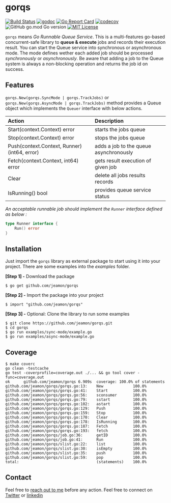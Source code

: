 # gorqs

[![Build Status](https://github.com/jeamon/gorqs/actions/workflows/tests.yml/badge.svg?branch=main)](https://github.com/jeamon/gorqs/actions)
[![godoc](https://godoc.org/github.com/jeamon/gorqs?status.svg)](https://godoc.org/github.com/jeamon/gorqs)
[![Go Report Card](https://goreportcard.com/badge/github.com/jeamon/gorqs)](https://goreportcard.com/report/github.com/jeamon/gorqs)
[![codecov](https://codecov.io/gh/jeamon/gorqs/graph/badge.svg?token=AKQ6PV9N90)](https://codecov.io/gh/jeamon/gorqs)
![GitHub go.mod Go version](https://img.shields.io/github/go-mod/go-version/jeamon/gorqs)
[![MIT License](https://img.shields.io/github/license/jeamon/gorqs)](https://github.com/jeamon/gorqs/blob/main/LICENSE)

`gorqs` means *Go Runnable Queue Service*. This is a multi-features go-based concurrent-safe library to **queue & execute** jobs and records their execution result. You can start the Queue service into synchronous or asynchronous mode.
The mode defines wether each added job should be processed *synchronously* or *asynchronously*. Be aware that adding a job to the Queue system is always a non-blocking operation and returns the job id on success. 

## Features

`gorqs.New(gorqs.SyncMode | gorqs.TrackJobs)` or `gorqs.New(gorqs.AsyncMode | gorqs.TrackJobs)` method provides a Queue object which implements the `Queuer` interface with below actions.

| Action | Description |
|:------ | :-------------------------------------- |
| Start(context.Context) error | starts the jobs queue |
| Stop(context.Context) error | stops the jobs queue |
| Push(context.Context, Runner) (int64, error) | adds a job to the queue asynchronously |
| Fetch(context.Context, int64) error | gets result execution of given job |
| Clear | delete all jobs results records |
| IsRunning() bool | provides queue service status |

*An acceptable runnable job should implement the `Runner` interface defined as below :*

```go
type Runner interface {
	Run() error
}
```

## Installation

Just import the `gorqs` library as external package to start using it into your project. There are some examples into the *examples* folder. 

**[Step 1] -** Download the package

```shell
$ go get github.com/jeamon/gorqs
```


**[Step 2] -** Import the package into your project

```shell
$ import "github.com/jeamon/gorqs"
```


**[Step 3] -** Optional: Clone the library to run some examples

```shell
$ git clone https://github.com/jeamon/gorqs.git
$ cd gorqs
$ go run examples/sync-mode/example.go
$ go run examples/async-mode/example.go
```

## Coverage

```shell
$ make coverc
go clean -testcache
go test -coverprofile=coverage.out ./... && go tool cover -func=coverage.out
ok      github.com/jeamon/gorqs 6.909s  coverage: 100.0% of statements
github.com/jeamon/gorqs/gorqs.go:13:    New             100.0%
github.com/jeamon/gorqs/gorqs.go:41:    Start           100.0%
github.com/jeamon/gorqs/gorqs.go:56:    sconsumer       100.0%
github.com/jeamon/gorqs/gorqs.go:79:    sstart          100.0%
github.com/jeamon/gorqs/gorqs.go:102:   astart          100.0%
github.com/jeamon/gorqs/gorqs.go:129:   Push            100.0%
github.com/jeamon/gorqs/gorqs.go:159:   Stop            100.0%
github.com/jeamon/gorqs/gorqs.go:170:   Clear           100.0%
github.com/jeamon/gorqs/gorqs.go:178:   IsRunning       100.0%
github.com/jeamon/gorqs/gorqs.go:187:   Fetch           100.0%
github.com/jeamon/gorqs/gorqs.go:193:   fetch           100.0%
github.com/jeamon/gorqs/job.go:36:      getID           100.0%
github.com/jeamon/gorqs/job.go:41:      Run             100.0%
github.com/jeamon/gorqs/slist.go:22:    list            100.0%
github.com/jeamon/gorqs/slist.go:30:    isEmpty         100.0%
github.com/jeamon/gorqs/slist.go:35:    push            100.0%
github.com/jeamon/gorqs/slist.go:59:    pop             100.0%
total:                                  (statements)    100.0%
```

## Contact

Feel free to [reach out to me](https://blog.cloudmentor-scale.com/contact) before any action. Feel free to connect on [Twitter](https://twitter.com/jerome_amon) or [linkedin](https://www.linkedin.com/in/jeromeamon/)
